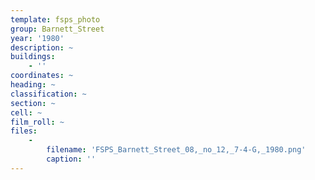 ```yaml
---
template: fsps_photo
group: Barnett_Street
year: '1980'
description: ~
buildings:
    - ''
coordinates: ~
heading: ~
classification: ~
section: ~
cell: ~
film_roll: ~
files:
    -
        filename: 'FSPS_Barnett_Street_08,_no_12,_7-4-G,_1980.png'
        caption: ''
---
```

